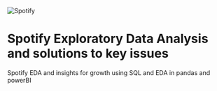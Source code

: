 ![Spotify ](https://github.com/user-attachments/assets/b3c3ee7d-6a44-4c2f-9f15-156b5aa4d90a)

# Spotify Exploratory Data Analysis and solutions to key issues

Spotify EDA and insights for growth using SQL and EDA in pandas and powerBI
